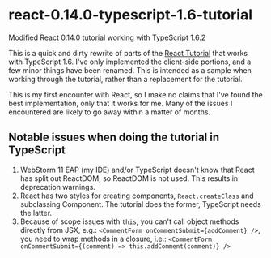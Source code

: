 # react-0.14.0-typescript-1.6-tutorial
Modified React 0.14.0 tutorial working with TypeScript 1.6.2

This is a quick and dirty rewrite of parts of the [React Tutorial](http://facebook.github.io/react/docs/tutorial.html) that works with TypeScript 1.6. I've only implemented the client-side portions, and a few minor things have been renamed. This is intended as a sample when working through the tutorial, rather than a replacement for the tutorial.

This is my first encounter with React, so I make no claims that I've found the best implementation, only that it works for me. Many of the issues I encountered are likely to go away within a matter of months.

Notable issues when doing the tutorial in TypeScript
----

1.  WebStorm 11 EAP (my IDE) and/or TypeScript doesn't know that React has split out ReactDOM, so ReactDOM is not used. This results in deprecation warnings.
2.  React has two styles for creating components, `React.createClass` and subclassing Component. The tutorial does the former, TypeScript needs the latter.
3.  Because of scope issues with `this`, you can't call object methods directly from JSX, e.g.: `<CommentForm onCommentSubmit={addComment} />`, you need to wrap methods in a closure, i.e.: `<CommentForm onCommentSubmit={(comment) => this.addComment(comment)} />`
